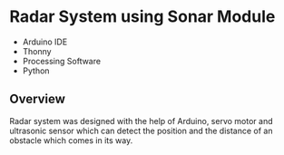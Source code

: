 # Radar System using Sonar Module
- Arduino IDE
- Thonny
- Processing Software
- Python

## Overview
Radar system was designed with the help of Arduino, servo motor and ultrasonic sensor which can detect the position and the distance of an obstacle 
which comes in its way.
